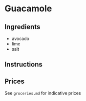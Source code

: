 # Guacamole
## Ingredients
* avocado
* lime
* salt
## Instructions

## Prices

See `groceries.md` for indicative prices

